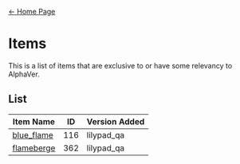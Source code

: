 [← Home Page](../README.md)  

# Items
This is a list of items that are exclusive to or have some relevancy to AlphaVer.

## List
| Item Name | ID | Version Added |
|-----------|----|---------------|
| [blue_flame](./blue_flame.md) | 116 | lilypad_qa |
| [flameberge](./flameberge.md) | 362 | lilypad_qa |